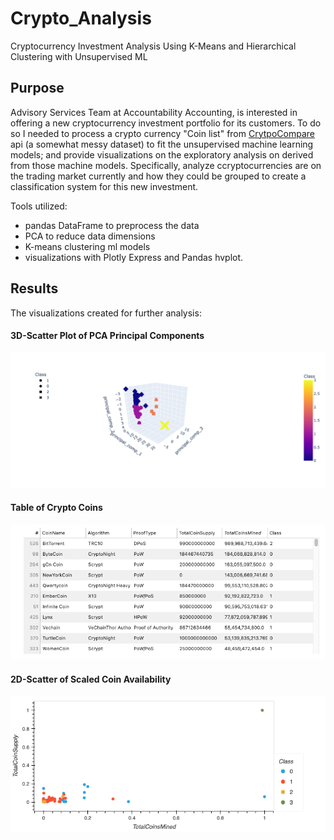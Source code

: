 # Crypto_Analysis
Cryptocurrency Investment Analysis Using K-Means and Hierarchical Clustering with Unsupervised ML

## Purpose
Advisory Services Team at Accountability Accounting, is interested in offering a new cryptocurrency investment portfolio for its customers.
To do so I needed to process a crypto currency "Coin list" from [CrytpoCompare](https://min-api.cryptocompare.com/) api (a somewhat messy dataset) to fit the unsupervised machine learning models; and provide visualizations on the exploratory analysis on derived from those machine models. Specifically, analyze ccryptocurrencies are on the trading market currently and how they could be grouped to create a classification system for this new investment.

Tools utilized:
- pandas DataFrame to preprocess the data 
- PCA to reduce data dimensions
- K-means clustering ml models
- visualizations with Plotly Express and Pandas hvplot.

## Results
The visualizations created for further analysis:
#### 3D-Scatter Plot of PCA Principal Components

![image](Resources/3D-scatter.png) 

#### Table of Crypto Coins

![image](Resources/hvplot-table.png)

#### 2D-Scatter of Scaled Coin Availability

![image](Resources/bokeh_plot.png)